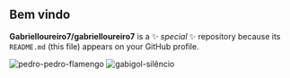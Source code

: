 ## Bem vindo


**Gabrielloureiro7/gabrielloureiro7** is a ✨ _special_ ✨ repository because its `README.md` (this file) appears on your GitHub profile.



![pedro-pedro-flamengo](https://github.com/Gabrielloureiro7/gabrielloureiro7/assets/172830857/fed01038-9ef4-49e3-ae01-548350760bdf)
![gabigol-silêncio](https://github.com/Gabrielloureiro7/gabrielloureiro7/assets/172830857/1adf9b41-5b78-4e45-a10a-3afb225d9852)
